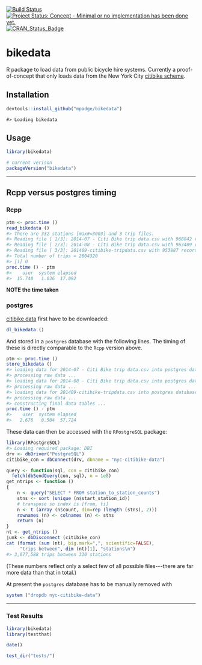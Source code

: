 <!-- README.md is generated from README.Rmd. Please edit that file -->
[![Build Status](https://travis-ci.org/mpadge/bikedata.svg)](https://travis-ci.org/mpadge/bikedata) [![Project Status: Concept - Minimal or no implementation has been done yet.](http://www.repostatus.org/badges/0.1.0/concept.svg)](http://www.repostatus.org/#concept) [![CRAN\_Status\_Badge](http://www.r-pkg.org/badges/version/bikedata)](http://cran.r-project.org/web/packages/bikedata)

bikedata
========

R package to load data from public bicycle hire systems. Currently a proof-of-concept that only loads data from the New York City [citibike scheme](https://www.citibikenyc.com/).

Installation
------------

``` r
devtools::install_github("mpadge/bikedata")
```

    #> Loading bikedata

Usage
-----

``` r
library(bikedata)

# current verison
packageVersion("bikedata")
```

------------------------------------------------------------------------

Rcpp versus postgres timing
---------------------------

### Rcpp

``` r
ptm <- proc.time ()
read_bikedata ()
#> There are 332 stations [max#=3003] and 3 trip files.
#> Reading file [ 1/3]: 2014-07 - Citi Bike trip data.csv with 968842 records and 940592 valid trips.
#> Reading file [ 2/3]: 2014-08 - Citi Bike trip data.csv with 963489 records and 933414 valid trips.
#> Reading file [ 3/3]: 201409-citibike-tripdata.csv with 953887 records and 930314 valid trips.
#> Total number of trips = 2804320
#> [1] 0
proc.time () - ptm
#>    user  system elapsed 
#>  15.740   1.036  17.092
```

**NOTE the time taken**

### postgres

[citibike data](https://www.citibikenyc.com/system-data) first have to be downloaded:

``` r
dl_bikedata ()
```

And stored in a `postgres` database with the following lines. The timing of these is directly comparable to the `Rcpp` version above.

``` r
ptm <- proc.time ()
store_bikedata ()
#> loading data for 2014-07 - Citi Bike trip data.csv into postgres database ...
#> processing raw data ...
#> loading data for 2014-08 - Citi Bike trip data.csv into postgres database ...
#> processing raw data ...
#> loading data for 201409-citibike-tripdata.csv into postgres database ...
#> processing raw data ...
#> constructing final data tables ...
proc.time () - ptm
#>    user  system elapsed 
#>   2.676   0.504  57.724
```

These data can then be accessed with the `RPostgreSQL` package:

``` r
library(RPostgreSQL)
#> Loading required package: DBI
drv <- dbDriver("PostgreSQL")
citibike_con = dbConnect(drv, dbname = "nyc-citibike-data")

query <- function(sql, con = citibike_con) 
  fetch(dbSendQuery(con, sql), n = 1e8)
get_ntrips <- function ()
{
    n <- query("SELECT * FROM station_to_station_counts")
    stns <- sort (unique (n$start_station_id))
    # transpose so index is [from, ti]
    n <- t (array (n$count, dim=rep (length (stns), 2)))
    rownames (n) <- colnames (n) <- stns
    return (n)
}
nt <- get_ntrips ()
junk <- dbDisconnect (citibike_con)
cat (format (sum (nt), big.mark=",", scientific=FALSE), 
     "trips between", dim (nt)[1], "stations\n")
#> 3,677,588 trips between 330 stations
```

(These numbers reflect only a select few of all possible files---there are far more data than that in total.)

At present the `postgres` database has to be manually removed with

``` r
system ("dropdb nyc-citibike-data")
```

------------------------------------------------------------------------

### Test Results

``` r
library(bikedata)
library(testthat)

date()

test_dir("tests/")
```
